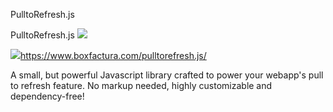 PulltoRefresh.js

PulltoRefresh.js
![](../_resources/474613c3412eaea8fd62c803feecedff.png)

![](../_resources/ebb8b7fabe221cdfedb2fcf9398d30b1.png)https://www.boxfactura.com/pulltorefresh.js/

A small, but powerful Javascript library crafted to power your webapp's pull to refresh feature. No markup needed, highly customizable and dependency-free!